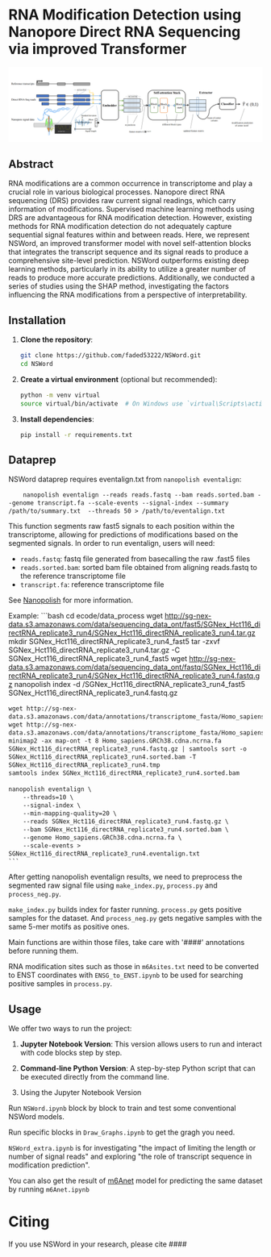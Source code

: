 # RNA Modification Detection using Nanopore Direct RNA Sequencing via improved Transformer
![Image text](https://github.com/faded53222/NSWord/blob/main/figures/whole_structure.png)

## Abstract
RNA modifications are a common occurrence in transcriptome and play a crucial role in various biological processes. Nanopore direct RNA sequencing (DRS) provides raw current signal readings, which carry information of modifications. Supervised machine learning methods using DRS are advantageous for RNA modification detection. However, existing methods for RNA modification detection do not adequately capture sequential signal features within and between reads. Here, we represent NSWord, an improved transformer model with novel self-attention blocks that integrates the transcript sequence and its signal reads to produce a comprehensive site-level prediction. NSWord outperforms existing deep learning methods, particularly in its ability to utilize a greater number of reads to produce more accurate predictions. Additionally, we conducted a series of studies using the SHAP method, investigating the factors influencing the RNA modifications from a perspective of interpretability.

## Installation
1. **Clone the repository**:

    ```bash
    git clone https://github.com/faded53222/NSWord.git
    cd NSWord
    ```

2. **Create a virtual environment** (optional but recommended):

    ```bash
    python -m venv virtual
    source virtual/bin/activate  # On Windows use `virtual\Scripts\activate`
    ```

3. **Install dependencies**:

    ```bash
    pip install -r requirements.txt
    ```

## Dataprep
NSWord dataprep requires eventalign.txt from ``nanopolish eventalign``:
```
    nanopolish eventalign --reads reads.fastq --bam reads.sorted.bam --genome transcript.fa --scale-events --signal-index --summary /path/to/summary.txt  --threads 50 > /path/to/eventalign.txt
```
This function segments raw fast5 signals to each position within the transcriptome, allowing for predictions of modifications based on the segmented signals. In order to run eventalign, users will need:
* ``reads.fastq``: fastq file generated from basecalling the raw .fast5 files
* ``reads.sorted.bam``: sorted bam file obtained from aligning reads.fastq to the reference transcriptome file
* ``transcript.fa``: reference transcriptome file

See [Nanopolish](https://github.com/jts/nanopolish) for more information.

Example:
    ```bash
    cd ecode/data_process
    wget http://sg-nex-data.s3.amazonaws.com/data/sequencing_data_ont/fast5/SGNex_Hct116_directRNA_replicate3_run4/SGNex_Hct116_directRNA_replicate3_run4.tar.gz
    mkdir SGNex_Hct116_directRNA_replicate3_run4_fast5
    tar -zxvf SGNex_Hct116_directRNA_replicate3_run4.tar.gz -C SGNex_Hct116_directRNA_replicate3_run4_fast5
    wget http://sg-nex-data.s3.amazonaws.com/data/sequencing_data_ont/fastq/SGNex_Hct116_directRNA_replicate3_run4/SGNex_Hct116_directRNA_replicate3_run4.fastq.gz
    nanopolish index -d /SGNex_Hct116_directRNA_replicate3_run4_fast5 SGNex_Hct116_directRNA_replicate3_run4.fastq.gz

    wget http://sg-nex-data.s3.amazonaws.com/data/annotations/transcriptome_fasta/Homo_sapiens.GRCh38.cdna.ncrna.fa
    wget http://sg-nex-data.s3.amazonaws.com/data/annotations/transcriptome_fasta/Homo_sapiens.GRCh38.cdna.ncrna.fa.fai
    minimap2 -ax map-ont -t 8 Homo_sapiens.GRCh38.cdna.ncrna.fa SGNex_Hct116_directRNA_replicate3_run4.fastq.gz | samtools sort -o SGNex_Hct116_directRNA_replicate3_run4.sorted.bam -T SGNex_Hct116_directRNA_replicate3_run4.tmp
    samtools index SGNex_Hct116_directRNA_replicate3_run4.sorted.bam

    nanopolish eventalign \
    	--threads=10 \
    	--signal-index \
    	--min-mapping-quality=20 \
        --reads SGNex_Hct116_directRNA_replicate3_run4.fastq.gz \
        --bam SGNex_Hct116_directRNA_replicate3_run4.sorted.bam \
        --genome Homo_sapiens.GRCh38.cdna.ncrna.fa \
        --scale-events > SGNex_Hct116_directRNA_replicate3_run4.eventalign.txt
    ```

After getting nanopolish eventalign results, we need to preprocess the segmented raw signal file using ``make_index.py``, ``process.py`` and ``process_neg.py``.

``make_index.py`` builds index for faster running. ``process.py`` gets positive samples for the dataset. And ``process_neg.py`` gets negative samples with the same 5-mer motifs as positive ones.

Main functions are within those files, take care with '####' annotations before running them.

RNA modification sites such as those in ``m6Asites.txt`` need to be converted to ENST coordinates with ``ENSG_to_ENST.ipynb`` to be used for searching positive samples in ``process.py``.

## Usage

We offer two ways to run the project:
1. **Jupyter Notebook Version**: This version allows users to run and interact with code blocks step by step.
2. **Command-line Python Version**: A step-by-step Python script that can be executed directly from the command line.

1. Using the Jupyter Notebook Version


Run ``NSWord.ipynb`` block by block to train and test some conventional NSWord models. 

Run specific blocks in ``Draw_Graphs.ipynb`` to get the gragh you need.

``NSWord_extra.ipynb`` is for investigating "the impact of limiting the length or number of signal reads" and exploring "the role of transcript sequence in modification prediction".

You can also get the result of [m6Anet](https://github.com/GoekeLab/m6anet/tree/master) model for predicting the same dataset by running ``m6Anet.ipynb``

# Citing
If you use NSWord in your research, please cite ####
